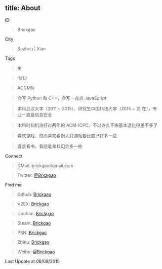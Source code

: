 title: About
---

ID

> Brickgao

City

> Suzhou | Xian

Tags

> 男

> INTJ

> ACGMN

> 会写 Python 和 C++，会写一点点 JavaScript

> 本科武汉大学（2011 ~ 2015），研究生中国科技大学（2015 ~ 现 在），专业一直是信息安全

> 本科时和机油打过两年的 ACM-ICPC，不过许久不练基本退化得差不多了

> 喜欢游戏，然而喜欢看别人打游戏要比自己打多一些

> 喜欢看书，看随笔和科幻会多一些

Connect

> GMail: brickgao#gmail.com

> Twitter: [@Brickgao](https://twitter.com/Brickgao "Twitter")

Find me

> Github: [Brickgao](https://github.com/brickgao "Github")

> V2EX: [Brickgao](http://v2ex.com/member/brickgao "V2EX")

> Douban: [Brickgao](http://www.douban.com/people/52749503/ "Douban")

> Steam: [Brickgao](http://steamcommunity.com/id/brickgao "Steam")

> PSN: [Brickgao](https://www.playstation.com/en-us/my/public-trophies/?onlineId=Brickgao) 

> Zhihu: [Brickgao](http://www.zhihu.com/people/brickgao "Zhihu")

> Weibo: [@Brickgao](http://weibo.com/brickgao "Weibo")

Last Update at 08/09/2015

